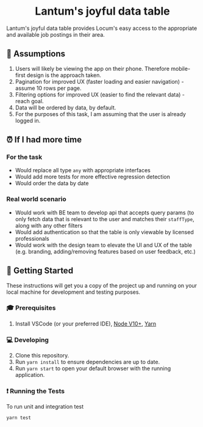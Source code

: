  
<h1 align="center">Lantum's joyful data table</h1>
 
 Lantum's joyful data table provides Locum's easy access to the appropriate and available job postings in their area.

## 🤔 Assumptions
1. Users will likely be viewing the app on their phone. Therefore mobile-first design is the approach taken.
2. Pagination for improved UX (faster loading and easier navigation) - assume 10 rows per page.
3. Filtering options for improved UX (easier to find the relevant data) - reach goal.
4. Data will be ordered by data, by default.
5. For the purposes of this task, I am assuming that the user is already logged in.

## ⏰ If I had more time 
### For the task
- Would replace all type `any` with appropriate interfaces
- Would add more tests for more effective regression detection
- Would order the data by date

### Real world scenario
- Would work with BE team to develop api that accepts query params (to only fetch data that is relevant to the user and matches their `staffType`, along with any other filters
- Would add authentication so that the table is only viewable by licensed professionals
- Would work with the design team to elevate the UI and UX of the table (e.g. branding, adding/removing features based on user feedback, etc.)


## 🚀 Getting Started
 
These instructions will get you a copy of the project up and running on your local machine for development and testing purposes.
 
###  🎓 Prerequisites
 
1. Install VSCode (or your preferred IDE), [Node V10+](https://nodejs.org/en/), [Yarn](https://yarnpkg.com/)
 
### 💻 Developing
 
2. Clone this repository.
3. Run `yarn install` to ensure dependencies are up to date.
4. Run `yarn start` to open your default browser with the running application.
 
 
 
### ❗ Running the Tests
 
To run unit and integration test
 
```yarn test```
 
 
 
 
 
 
 
 
 

